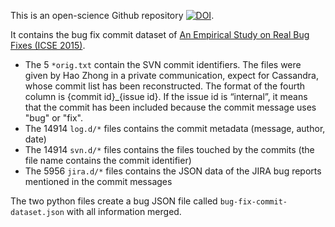 This is an open-science Github repository  [![DOI](https://zenodo.org/badge/105883524.svg)](https://zenodo.org/badge/latestdoi/105883524).



It contains the bug fix commit dataset of [An Empirical Study on Real Bug Fixes (ICSE 2015)](http://stap.sjtu.edu.cn/images/8/86/Icse15-bugstudy.pdf).

* The 5 `*orig.txt` contain the SVN commit identifiers. The files were given by Hao Zhong in a private communication, expect for Cassandra, whose commit list has been reconstructed. The format of the fourth column is {commit id}_{issue id}. If the issue id is “internal”, it means that the commit has been included because the commit message uses "bug" or "fix".
* The 14914 `log.d/*` files contains the commit metadata (message, author, date)
* The 14914 `svn.d/*` files contains the files touched by the commits (the file name contains the commit identifier)
* The 5956 `jira.d/*` files contains the JSON data of the JIRA bug reports mentioned in the commit messages

The two python files create a bug JSON file called `bug-fix-commit-dataset.json` with all information merged.



